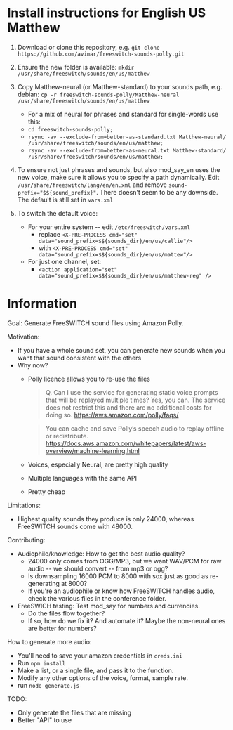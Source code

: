 # Install instructions for English US Matthew
1. Download or clone this repository, e.g. `git clone https://github.com/avimar/freeswitch-sounds-polly.git`
1. Ensure the new folder is available: `mkdir /usr/share/freeswitch/sounds/en/us/matthew`
1. Copy Matthew-neural (or Matthew-standard) to your sounds path, e.g. debian: `cp -r freeswitch-sounds-polly/Matthew-neural /usr/share/freeswitch/sounds/en/us/matthew`
	* For a mix of neural for phrases and standard for single-words use this:
	* `cd freeswitch-sounds-polly;`
	* `rsync -av --exclude-from=better-as-standard.txt Matthew-neural/ /usr/share/freeswitch/sounds/en/us/matthew;`
	* `rsync -av --exclude-from=better-as-neural.txt Matthew-standard/ /usr/share/freeswitch/sounds/en/us/matthew;`
	


1. To ensure not just phrases and sounds, but also mod_say_en uses the new voice, make sure it allows you to specify a path dynamically. Edit `/usr/share/freeswitch/lang/en/en.xml` and remove `sound-prefix="$${sound_prefix}"`. There doesn't seem to be any downside. The default is still set in `vars.xml`
1. To switch the default voice:
	* For your entire system -- edit `/etc/freeswitch/vars.xml`
		* replace `<X-PRE-PROCESS cmd="set" data="sound_prefix=$${sounds_dir}/en/us/callie"/>`
		* with `<X-PRE-PROCESS cmd="set" data="sound_prefix=$${sounds_dir}/en/us/mattew"/>`
	* For just one channel, set:
		* `<action application="set" data="sound_prefix=$${sounds_dir}/en/us/matthew-reg" />`



# Information
Goal: Generate FreeSWITCH sound files using Amazon Polly.

Motivation:
 - If you have a whole sound set, you can generate new sounds when you want that sound consistent with the others
 - Why now?
   - Polly licence allows you to re-use the files
     >Q. Can I use the service for generating static voice prompts that will be replayed multiple times?
     >Yes, you can. The service does not restrict this and there are no additional costs for doing so. https://aws.amazon.com/polly/faqs/

     > You can cache and save Polly’s speech audio to replay offline or redistribute. https://docs.aws.amazon.com/whitepapers/latest/aws-overview/machine-learning.html
    - Voices, especially Neural, are pretty high quality
    - Multiple languages with the same API
    - Pretty cheap
 
Limitations:
 - Highest quality sounds they produce is only 24000, whereas FreeSWITCH sounds come with 48000.
 
Contributing:
- Audiophile/knowledge: How to get the best audio quality?
    - 24000 only comes from OGG/MP3, but we want WAV/PCM for raw audio -- we should convert -- from mp3 or ogg?
    - Is downsampling 16000 PCM to 8000 with sox just as good as re-generating at 8000?
    - If you're an audiophile or know how FreeSWITCH handles audio, check the various files in the conference folder.
- FreeSWICH testing: Test mod_say for numbers and currencies.
   - Do the files flow together?
   - If so, how do we fix it? And automate it? Maybe the non-neural ones are better for numbers?
 
How to generate more audio:
- You'll need to save your amazon credentials in `creds.ini`
- Run `npm install`
- Make a list, or a single file, and pass it to the function.
- Modify any other options of the voice, format, sample rate.
- run `node generate.js`
 
TODO:
- Only generate the files that are missing
- Better "API" to use
